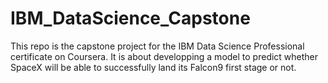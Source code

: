 # IBM_DataScience_Capstone
This repo is the capstone project for the IBM Data Science Professional certificate on Coursera. It is about developping a model to predict whether SpaceX will be able to successfully land its Falcon9 first stage or not. 
